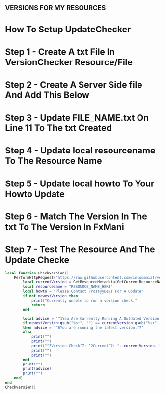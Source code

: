 ## VERSIONS FOR MY RESOURCES

# How To Setup UpdateChecker
# Step 1 - Create A txt File In VersionChecker Resource/File
# Step 2 - Create A Server Side file And Add This Below
# Step 3 - Update FILE_NAME.txt On Line 11 To The txt Created
# Step 4 - Update local resourcename To The Resource Name
# Step 5 - Update local howto To Your Howto Update
# Step 6 - Match The Version In The txt To The Version In FxMani
# Step 7 - Test The Resource And The Update Checke

```lua
local function CheckVersion()
    PerformHttpRequest('https://raw.githubusercontent.com/insoomnia!/versions/master/FILE_NAME.txt', function(err, newestVersion, headers)
    	local currentVersion = GetResourceMetadata(GetCurrentResourceName(), 'version')
        local resourcename = "RESOURCE_NAME_HERE"
        local howto = "Please Contact FrostyyDevs For A Update"
    	if not newestVersion then 
            print("Currently unable to run a version check.") 
            return 
        end

    	local advice = "^1You Are Currently Running A Outdated Version Of "..resourcename.."\n "..howto.." ^7"
    	if newestVersion:gsub("%s+", "") == currentVersion:gsub("%s+", "") 
        then advice = '^6You are running the latest version.^7'
        else 
            print("")
            print("")
            print("^3Version Check^7: ^2Current^7: "..currentVersion.." ^2Latest^7: "..newestVersion)
            print("")
            print("")
        end
        print("")
    	print(advice)
        print("")
    end)
end
CheckVersion()
```